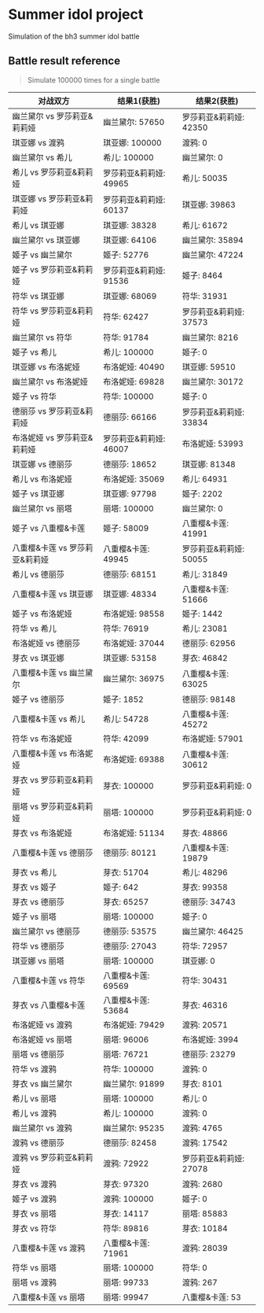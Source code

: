 # Summer idol project

Simulation of the bh3 summer idol battle

## Battle result reference 
> Simulate 100000 times for a single battle

| 对战双方                       | 结果1(获胜)                  | 结果2(获胜)                    |
|--------------------------------|------------------------|------------------------|
| 幽兰黛尔 vs 罗莎莉亚&莉莉娅    | 幽兰黛尔: 57650        | 罗莎莉亚&莉莉娅: 42350 |
| 琪亚娜 vs 渡鸦                 | 琪亚娜: 100000         | 渡鸦: 0                |
| 幽兰黛尔 vs 希儿               | 希儿: 100000           | 幽兰黛尔: 0            |
| 希儿 vs 罗莎莉亚&莉莉娅        | 罗莎莉亚&莉莉娅: 49965 | 希儿: 50035            |
| 琪亚娜 vs 罗莎莉亚&莉莉娅      | 罗莎莉亚&莉莉娅: 60137 | 琪亚娜: 39863          |
| 希儿 vs 琪亚娜                 | 琪亚娜: 38328          | 希儿: 61672            |
| 幽兰黛尔 vs 琪亚娜             | 琪亚娜: 64106          | 幽兰黛尔: 35894        |
| 姬子 vs 幽兰黛尔               | 姬子: 52776            | 幽兰黛尔: 47224        |
| 姬子 vs 罗莎莉亚&莉莉娅        | 罗莎莉亚&莉莉娅: 91536 | 姬子: 8464             |
| 符华 vs 琪亚娜                 | 琪亚娜: 68069          | 符华: 31931            |
| 符华 vs 罗莎莉亚&莉莉娅        | 符华: 62427            | 罗莎莉亚&莉莉娅: 37573 |
| 幽兰黛尔 vs 符华               | 符华: 91784            | 幽兰黛尔: 8216         |
| 姬子 vs 希儿                   | 希儿: 100000           | 姬子: 0                |
| 琪亚娜 vs 布洛妮娅             | 布洛妮娅: 40490        | 琪亚娜: 59510          |
| 幽兰黛尔 vs 布洛妮娅           | 布洛妮娅: 69828        | 幽兰黛尔: 30172        |
| 姬子 vs 符华                   | 符华: 100000           | 姬子: 0                |
| 德丽莎 vs 罗莎莉亚&莉莉娅      | 德丽莎: 66166          | 罗莎莉亚&莉莉娅: 33834 |
| 布洛妮娅 vs 罗莎莉亚&莉莉娅    | 罗莎莉亚&莉莉娅: 46007 | 布洛妮娅: 53993        |
| 琪亚娜 vs 德丽莎               | 德丽莎: 18652          | 琪亚娜: 81348          |
| 希儿 vs 布洛妮娅               | 布洛妮娅: 35069        | 希儿: 64931            |
| 姬子 vs 琪亚娜                 | 琪亚娜: 97798          | 姬子: 2202             |
| 幽兰黛尔 vs 丽塔               | 丽塔: 100000           | 幽兰黛尔: 0            |
| 姬子 vs 八重樱&卡莲            | 姬子: 58009            | 八重樱&卡莲: 41991     |
| 八重樱&卡莲 vs 罗莎莉亚&莉莉娅 | 八重樱&卡莲: 49945     | 罗莎莉亚&莉莉娅: 50055 |
| 希儿 vs 德丽莎                 | 德丽莎: 68151          | 希儿: 31849            |
| 八重樱&卡莲 vs 琪亚娜          | 琪亚娜: 48334          | 八重樱&卡莲: 51666     |
| 姬子 vs 布洛妮娅               | 布洛妮娅: 98558        | 姬子: 1442             |
| 符华 vs 希儿                   | 符华: 76919            | 希儿: 23081            |
| 布洛妮娅 vs 德丽莎             | 布洛妮娅: 37044        | 德丽莎: 62956          |
| 芽衣 vs 琪亚娜                 | 琪亚娜: 53158          | 芽衣: 46842            |
| 八重樱&卡莲 vs 幽兰黛尔        | 幽兰黛尔: 36975        | 八重樱&卡莲: 63025     |
| 姬子 vs 德丽莎                 | 姬子: 1852             | 德丽莎: 98148          |
| 八重樱&卡莲 vs 希儿            | 希儿: 54728            | 八重樱&卡莲: 45272     |
| 符华 vs 布洛妮娅               | 符华: 42099            | 布洛妮娅: 57901        |
| 八重樱&卡莲 vs 布洛妮娅        | 布洛妮娅: 69388        | 八重樱&卡莲: 30612     |
| 芽衣 vs 罗莎莉亚&莉莉娅        | 芽衣: 100000           | 罗莎莉亚&莉莉娅: 0     |
| 丽塔 vs 罗莎莉亚&莉莉娅        | 丽塔: 100000           | 罗莎莉亚&莉莉娅: 0     |
| 芽衣 vs 布洛妮娅               | 布洛妮娅: 51134        | 芽衣: 48866            |
| 八重樱&卡莲 vs 德丽莎          | 德丽莎: 80121          | 八重樱&卡莲: 19879     |
| 芽衣 vs 希儿                   | 芽衣: 51704            | 希儿: 48296            |
| 芽衣 vs 姬子                   | 姬子: 642              | 芽衣: 99358            |
| 芽衣 vs 德丽莎                 | 芽衣: 65257            | 德丽莎: 34743          |
| 姬子 vs 丽塔                   | 丽塔: 100000           | 姬子: 0                |
| 幽兰黛尔 vs 德丽莎             | 德丽莎: 53575          | 幽兰黛尔: 46425        |
| 符华 vs 德丽莎                 | 德丽莎: 27043          | 符华: 72957            |
| 琪亚娜 vs 丽塔                 | 丽塔: 100000           | 琪亚娜: 0              |
| 八重樱&卡莲 vs 符华            | 八重樱&卡莲: 69569     | 符华: 30431            |
| 芽衣 vs 八重樱&卡莲            | 八重樱&卡莲: 53684     | 芽衣: 46316            |
| 布洛妮娅 vs 渡鸦               | 布洛妮娅: 79429        | 渡鸦: 20571            |
| 布洛妮娅 vs 丽塔               | 丽塔: 96006            | 布洛妮娅: 3994         |
| 丽塔 vs 德丽莎                 | 丽塔: 76721            | 德丽莎: 23279          |
| 符华 vs 渡鸦                   | 符华: 100000           | 渡鸦: 0                |
| 芽衣 vs 幽兰黛尔               | 幽兰黛尔: 91899        | 芽衣: 8101             |
| 希儿 vs 丽塔                   | 丽塔: 100000           | 希儿: 0                |
| 希儿 vs 渡鸦                   | 希儿: 100000           | 渡鸦: 0                |
| 幽兰黛尔 vs 渡鸦               | 幽兰黛尔: 95235        | 渡鸦: 4765             |
| 渡鸦 vs 德丽莎                 | 德丽莎: 82458          | 渡鸦: 17542            |
| 渡鸦 vs 罗莎莉亚&莉莉娅        | 渡鸦: 72922            | 罗莎莉亚&莉莉娅: 27078 |
| 芽衣 vs 渡鸦                   | 芽衣: 97320            | 渡鸦: 2680             |
| 姬子 vs 渡鸦                   | 渡鸦: 100000           | 姬子: 0                |
| 芽衣 vs 丽塔                   | 芽衣: 14117            | 丽塔: 85883            |
| 芽衣 vs 符华                   | 符华: 89816            | 芽衣: 10184            |
| 八重樱&卡莲 vs 渡鸦            | 八重樱&卡莲: 71961     | 渡鸦: 28039            |
| 符华 vs 丽塔                   | 丽塔: 100000           | 符华: 0                |
| 丽塔 vs 渡鸦                   | 丽塔: 99733            | 渡鸦: 267              |
| 八重樱&卡莲 vs 丽塔            | 丽塔: 99947            | 八重樱&卡莲: 53        |